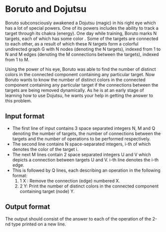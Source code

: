 # Boruto and Dojutsu

Boruto subconsciously awakened a Dojutsu (magic) in his right eye which has a lot of special powers. One of its powers includes the ability to track a target through its chakra (energy). One day while training, Boruto marks N targets, each of which has some color . Some of the targets are connected to each other, as a result of which these N targets form a colorful undirected graph G with N nodes (denoting the N targets), indexed from 1 to N and M edges (denoting the M connections between the targets), indexed from 1 to M.

Using the power of his eye, Boruto was able to find the number of distinct colors in the connected component containing any particular target. Now Boruto wants to know the number of distinct colors in the connected component containing any particular target if the connections between the targets are being removed dynamically. As he is at an early stage of learning how to use Dojutsu, he wants your help in getting the answer to this problem.

## Input format

- The first line of input contains 3 space separated integers N, M and Q denoting the number of targets, the number of connections between the targets and the number of operations to be performed respectively.
- The second line contains N space-separated integers, i-th of which denotes the color of the target i.
- The next M lines contain 2 space separated integers U and V which depicts a connection between targets U and V. i-th line denotes the i-th edge.
- This is followed by Q lines, each describing an operation in the following format:
  1. 1 X : Remove the connection (edge) numbered X.
  2. 2 Y: Print the number of distinct colors in the connected component containing target (node) Y.

## Output format

The output should consist of the answer to each of the operation of the 2-nd type printed on a new line.
